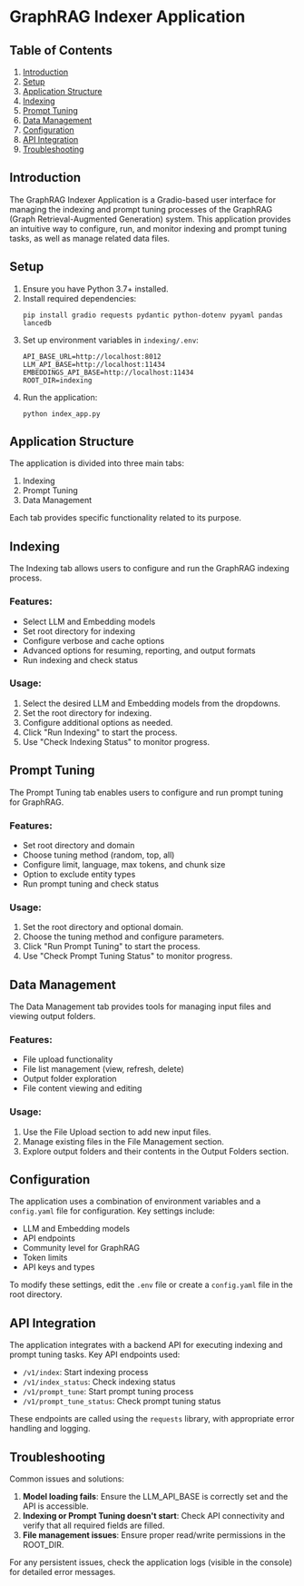 # GraphRAG Indexer Application

## Table of Contents
1. [Introduction](#introduction)
2. [Setup](#setup)
3. [Application Structure](#application-structure)
4. [Indexing](#indexing)
5. [Prompt Tuning](#prompt-tuning)
6. [Data Management](#data-management)
7. [Configuration](#configuration)
8. [API Integration](#api-integration)
9. [Troubleshooting](#troubleshooting)

## Introduction

The GraphRAG Indexer Application is a Gradio-based user interface for managing the indexing and prompt tuning processes of the GraphRAG (Graph Retrieval-Augmented Generation) system. This application provides an intuitive way to configure, run, and monitor indexing and prompt tuning tasks, as well as manage related data files.

## Setup

1. Ensure you have Python 3.7+ installed.
2. Install required dependencies:
   ```
   pip install gradio requests pydantic python-dotenv pyyaml pandas lancedb
   ```
3. Set up environment variables in `indexing/.env`:
   ```
   API_BASE_URL=http://localhost:8012
   LLM_API_BASE=http://localhost:11434
   EMBEDDINGS_API_BASE=http://localhost:11434
   ROOT_DIR=indexing
   ```
4. Run the application:
   ```
   python index_app.py
   ```

## Application Structure

The application is divided into three main tabs:
1. Indexing
2. Prompt Tuning
3. Data Management

Each tab provides specific functionality related to its purpose.

## Indexing

The Indexing tab allows users to configure and run the GraphRAG indexing process.

### Features:
- Select LLM and Embedding models
- Set root directory for indexing
- Configure verbose and cache options
- Advanced options for resuming, reporting, and output formats
- Run indexing and check status

### Usage:
1. Select the desired LLM and Embedding models from the dropdowns.
2. Set the root directory for indexing.
3. Configure additional options as needed.
4. Click "Run Indexing" to start the process.
5. Use "Check Indexing Status" to monitor progress.

## Prompt Tuning

The Prompt Tuning tab enables users to configure and run prompt tuning for GraphRAG.

### Features:
- Set root directory and domain
- Choose tuning method (random, top, all)
- Configure limit, language, max tokens, and chunk size
- Option to exclude entity types
- Run prompt tuning and check status

### Usage:
1. Set the root directory and optional domain.
2. Choose the tuning method and configure parameters.
3. Click "Run Prompt Tuning" to start the process.
4. Use "Check Prompt Tuning Status" to monitor progress.

## Data Management

The Data Management tab provides tools for managing input files and viewing output folders.

### Features:
- File upload functionality
- File list management (view, refresh, delete)
- Output folder exploration
- File content viewing and editing

### Usage:
1. Use the File Upload section to add new input files.
2. Manage existing files in the File Management section.
3. Explore output folders and their contents in the Output Folders section.

## Configuration

The application uses a combination of environment variables and a `config.yaml` file for configuration. Key settings include:

- LLM and Embedding models
- API endpoints
- Community level for GraphRAG
- Token limits
- API keys and types

To modify these settings, edit the `.env` file or create a `config.yaml` file in the root directory.

## API Integration

The application integrates with a backend API for executing indexing and prompt tuning tasks. Key API endpoints used:

- `/v1/index`: Start indexing process
- `/v1/index_status`: Check indexing status
- `/v1/prompt_tune`: Start prompt tuning process
- `/v1/prompt_tune_status`: Check prompt tuning status

These endpoints are called using the `requests` library, with appropriate error handling and logging.

## Troubleshooting

Common issues and solutions:

1. **Model loading fails**: Ensure the LLM_API_BASE is correctly set and the API is accessible.
2. **Indexing or Prompt Tuning doesn't start**: Check API connectivity and verify that all required fields are filled.
3. **File management issues**: Ensure proper read/write permissions in the ROOT_DIR.

For any persistent issues, check the application logs (visible in the console) for detailed error messages.
